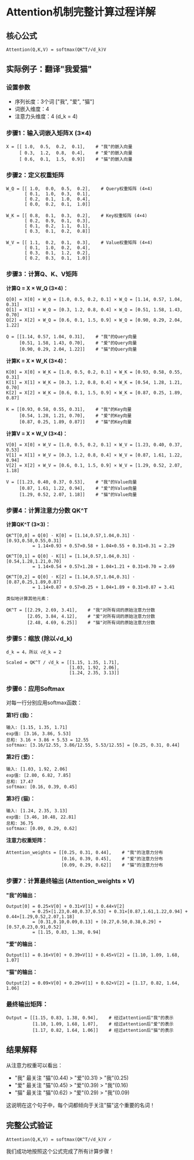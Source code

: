 # Attention机制完整计算过程详解

## 核心公式

```
Attention(Q,K,V) = softmax(QK^T/√d_k)V
```

## 实际例子：翻译"我爱猫"

### 设置参数

- 序列长度：3个词 ["我", "爱", "猫"]
- 词嵌入维度：4
- 注意力头维度：4 (d_k = 4)

### 步骤1：输入词嵌入矩阵X (3×4)

```
X = [[ 1.0,  0.5,  0.2,  0.1],    # "我"的嵌入向量
     [ 0.3,  1.2,  0.8,  0.4],    # "爱"的嵌入向量  
     [ 0.6,  0.1,  1.5,  0.9]]    # "猫"的嵌入向量
```

### 步骤2：定义权重矩阵

```
W_Q = [[ 1.0,  0.0,  0.5,  0.2],    # Query权重矩阵 (4×4)
       [ 0.1,  1.0,  0.3,  0.1],
       [ 0.2,  0.1,  1.0,  0.4],
       [ 0.0,  0.2,  0.1,  1.0]]

W_K = [[ 0.8,  0.1,  0.3,  0.2],    # Key权重矩阵 (4×4)
       [ 0.2,  0.9,  0.1,  0.3],
       [ 0.1,  0.2,  1.1,  0.1],
       [ 0.3,  0.1,  0.2,  0.8]]

W_V = [[ 1.1,  0.2,  0.1,  0.3],    # Value权重矩阵 (4×4)
       [ 0.1,  1.0,  0.2,  0.4],
       [ 0.3,  0.1,  1.2,  0.2],
       [ 0.2,  0.3,  0.1,  1.0]]
```

### 步骤3：计算Q、K、V矩阵

**计算Q = X × W_Q (3×4)：**

```
Q[0] = X[0] × W_Q = [1.0, 0.5, 0.2, 0.1] × W_Q = [1.14, 0.57, 1.04, 0.31]
Q[1] = X[1] × W_Q = [0.3, 1.2, 0.8, 0.4] × W_Q = [0.51, 1.58, 1.43, 0.70]
Q[2] = X[2] × W_Q = [0.6, 0.1, 1.5, 0.9] × W_Q = [0.90, 0.29, 2.04, 1.22]

Q = [[1.14, 0.57, 1.04, 0.31],    # "我"的Query向量
     [0.51, 1.58, 1.43, 0.70],    # "爱"的Query向量
     [0.90, 0.29, 2.04, 1.22]]    # "猫"的Query向量
```

**计算K = X × W_K (3×4)：**

```
K[0] = X[0] × W_K = [1.0, 0.5, 0.2, 0.1] × W_K = [0.93, 0.58, 0.55, 0.31]
K[1] = X[1] × W_K = [0.3, 1.2, 0.8, 0.4] × W_K = [0.54, 1.28, 1.21, 0.70]
K[2] = X[2] × W_K = [0.6, 0.1, 1.5, 0.9] × W_K = [0.87, 0.25, 1.89, 0.87]

K = [[0.93, 0.58, 0.55, 0.31],    # "我"的Key向量
     [0.54, 1.28, 1.21, 0.70],    # "爱"的Key向量
     [0.87, 0.25, 1.89, 0.87]]    # "猫"的Key向量
```

**计算V = X × W_V (3×4)：**

```
V[0] = X[0] × W_V = [1.0, 0.5, 0.2, 0.1] × W_V = [1.23, 0.40, 0.37, 0.53]
V[1] = X[1] × W_V = [0.3, 1.2, 0.8, 0.4] × W_V = [0.87, 1.61, 1.22, 0.94]
V[2] = X[2] × W_V = [0.6, 0.1, 1.5, 0.9] × W_V = [1.29, 0.52, 2.07, 1.18]

V = [[1.23, 0.40, 0.37, 0.53],    # "我"的Value向量
     [0.87, 1.61, 1.22, 0.94],    # "爱"的Value向量
     [1.29, 0.52, 2.07, 1.18]]    # "猫"的Value向量
```

### 步骤4：计算注意力分数 QK^T

**计算QK^T (3×3)：**

```
QK^T[0,0] = Q[0] · K[0] = [1.14,0.57,1.04,0.31] · [0.93,0.58,0.55,0.31] 
          = 1.14×0.93 + 0.57×0.58 + 1.04×0.55 + 0.31×0.31 = 2.29

QK^T[0,1] = Q[0] · K[1] = [1.14,0.57,1.04,0.31] · [0.54,1.28,1.21,0.70]
          = 1.14×0.54 + 0.57×1.28 + 1.04×1.21 + 0.31×0.70 = 2.69

QK^T[0,2] = Q[0] · K[2] = [1.14,0.57,1.04,0.31] · [0.87,0.25,1.89,0.87]
          = 1.14×0.87 + 0.57×0.25 + 1.04×1.89 + 0.31×0.87 = 3.41

类似地计算其他元素：

QK^T = [[2.29, 2.69, 3.41],    # "我"对所有词的原始注意力分数
        [2.05, 3.84, 4.12],    # "爱"对所有词的原始注意力分数  
        [2.48, 4.69, 6.25]]    # "猫"对所有词的原始注意力分数
```

### 步骤5：缩放 (除以√d_k)

```
d_k = 4，所以 √d_k = 2

Scaled = QK^T / √d_k = [[1.15, 1.35, 1.71],
                        [1.03, 1.92, 2.06],
                        [1.24, 2.35, 3.13]]
```

### 步骤6：应用Softmax

对每一行分别应用softmax函数：

**第1行 (我)：**

```
输入: [1.15, 1.35, 1.71]
exp值: [3.16, 3.86, 5.53]
总和: 3.16 + 3.86 + 5.53 = 12.55
softmax: [3.16/12.55, 3.86/12.55, 5.53/12.55] = [0.25, 0.31, 0.44]
```

**第2行 (爱)：**

```
输入: [1.03, 1.92, 2.06] 
exp值: [2.80, 6.82, 7.85]
总和: 17.47
softmax: [0.16, 0.39, 0.45]
```

**第3行 (猫)：**

```
输入: [1.24, 2.35, 3.13]
exp值: [3.46, 10.48, 22.81] 
总和: 36.75
softmax: [0.09, 0.29, 0.62]
```

**注意力权重矩阵：**

```
Attention_weights = [[0.25, 0.31, 0.44],    # "我"的注意力分布
                     [0.16, 0.39, 0.45],    # "爱"的注意力分布
                     [0.09, 0.29, 0.62]]    # "猫"的注意力分布
```

### 步骤7：计算最终输出 (Attention_weights × V)

**"我"的输出：**

```
Output[0] = 0.25×V[0] + 0.31×V[1] + 0.44×V[2]
          = 0.25×[1.23,0.40,0.37,0.53] + 0.31×[0.87,1.61,1.22,0.94] + 0.44×[1.29,0.52,2.07,1.18]
          = [0.31,0.10,0.09,0.13] + [0.27,0.50,0.38,0.29] + [0.57,0.23,0.91,0.52]
          = [1.15, 0.83, 1.38, 0.94]
```

**"爱"的输出：**

```
Output[1] = 0.16×V[0] + 0.39×V[1] + 0.45×V[2] = [1.10, 1.09, 1.68, 1.07]
```

**"猫"的输出：**

```
Output[2] = 0.09×V[0] + 0.29×V[1] + 0.62×V[2] = [1.17, 0.82, 1.64, 1.06]
```

### 最终输出矩阵：

```
Output = [[1.15, 0.83, 1.38, 0.94],    # 经过attention后"我"的表示
          [1.10, 1.09, 1.68, 1.07],    # 经过attention后"爱"的表示  
          [1.17, 0.82, 1.64, 1.06]]    # 经过attention后"猫"的表示
```

## 结果解释

从注意力权重可以看出：

- "我" 最关注 "猫"(0.44) > "爱"(0.31) > "我"(0.25)
- "爱" 最关注 "猫"(0.45) > "爱"(0.39) > "我"(0.16)
- "猫" 最关注 "猫"(0.62) > "爱"(0.29) > "我"(0.09)

这说明在这个句子中，每个词都倾向于关注"猫"这个重要的名词！

## 完整公式验证

```
Attention(Q,K,V) = softmax(QK^T/√d_k)V ✓
```

我们成功地按照这个公式完成了所有计算步骤！